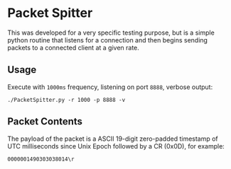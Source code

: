 # Packet Spitter

This was developed for a very specific testing purpose, but is a simple python routine that listens for a connection and then begins sending packets to a connected client at a given rate.  

## Usage

Execute with `1000ms` frequency, listening on port `8888`, verbose output:

`./PacketSpitter.py -r 1000 -p 8888 -v`

## Packet Contents

The payload of the packet is a ASCII 19-digit zero-padded timestamp of UTC milliseconds since Unix Epoch followed by a CR (0x0D), for example:

```
0000001490303038014\r
```

